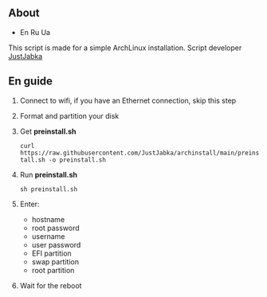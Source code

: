 ## About

- En Ru Ua

This script is made for a simple ArchLinux installation. Script developer [JustJabka](https://github.com)

## En guide
1. Connect to wifi, if you have an Ethernet connection, skip this step
2. Format and partition your disk
3. Get **preinstall.sh**

    ```curl https://raw.githubusercontent.com/JustJabka/archinstall/main/preinstall.sh -o preinstall.sh```

4. Run **preinstall.sh**

   ```sh preinstall.sh```

6. Enter:
    - hostname
    - root password
    - username
    - user password
    - EFI partition
    - swap partition
    - root partition

7. Wait for the reboot
